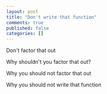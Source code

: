 ```yaml
---
layout: post
title: "Don't write that function"
comments: true
published: false
categories: []
---
```



Don't factor that out

Why shouldn't you factor that out?

Why you should not factor that out

Why you should not write that function
